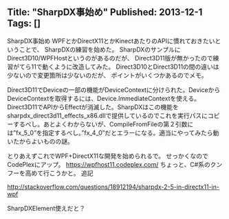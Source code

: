 Title: "SharpDX事始め"
Published: 2013-12-1
Tags: []
---

SharpDX事始め
WPFとかDirectX11とかKinectあたりのAPIに慣れておきたいということで、
SharpDXの練習を始めた。
SharpDXのサンプルにDirect3D10/WPFHostというのがあるのだが、
Direct3D11版が無かったので練習がてら11で動くように改造してみた。
Direct3D10とDirect3D11の間の違いは少ないので変更箇所は少ないのだが、
ポイントがいくつかあるのでメモ。

Direct3D11でDeviceの一部の機能がDeviceContextに分けられた。DeviceからDeviceContextを取得するには、Device.ImmediateContextを使える。
Direct3D11でAPIからEffectが消滅した。SharpDXはこの機能をsharpdx_direct3d11_effects_x86.dllで提供しているのでこれを実行パスにコピーするべし。あとよくわからないが、CompileFromFileの第２引数には”fx_5_0”を指定するべし。”fx_4_0”だとエラーになる。適当にやってみたら動いたからよいものの謎。

とりあえずこれでWPF+DirectX11な開発を始められるで。
せっかくなので CodePlexにアップ。 https://wpfhost11.codeplex.com/
ちょっと、C#系のクンフーを高めて行こうかと。
追記

http://stackoverflow.com/questions/18912194/sharpdx-2-5-in-directx11-in-wpf

SharpDXElement使えだと？
